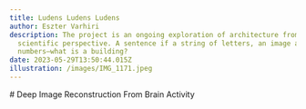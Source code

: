 ```yaml
---
title: Ludens Ludens Ludens
author: Eszter Varhiri
description: The project is an ongoing exploration of architecture from a data
  scientific perspective. A sentence if a string of letters, an image a grid of
  numbers—what is a building?
date: 2023-05-29T13:50:44.015Z
illustration: /images/IMG_1171.jpeg
---
```

\# Deep Image Reconstruction From Brain Activity